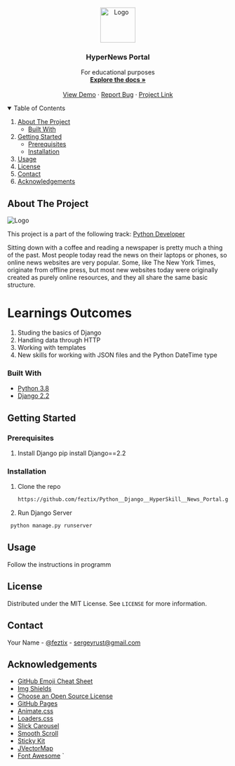 <!-- PROJECT LOGO -->
<br />
<p align="center">
  <a href="https://github.com/othneildrew/Best-README-Template">
    <img src="https://i.ibb.co/Wym2dQ7/7.jpg" alt="Logo" width="80" height="80">
  </a>

  <h3 align="center">HyperNews Portal</h3>

  <p align="center">
    For educational purposes
    <br />
    <a href="https://github.com/feztix/Python__Django__HyperSkill__News_Portal"><strong>Explore the docs »</strong></a>
    <br />
    <br />
    <a href="https://github.com/feztix/Python__Django__HyperSkill__News_Portal.git">View Demo</a>
    ·
    <a href="https://github.com/feztix/Python__Django__HyperSkill__News_Portal/issues">Report Bug</a>
    ·
    <a href="https://hyperskill.org/projects/102?track=2">Project Link</a>
  </p>
</p>



<!-- TABLE OF CONTENTS -->
<details open="open">
  <summary>Table of Contents</summary>
  <ol>
    <li>
      <a href="#about-the-project">About The Project</a>
      <ul>
        <li><a href="#built-with">Built With</a></li>
      </ul>
    </li>
    <li>
      <a href="#getting-started">Getting Started</a>
      <ul>
        <li><a href="#prerequisites">Prerequisites</a></li>
        <li><a href="#installation">Installation</a></li>
      </ul>
    </li>
    <li><a href="#usage">Usage</a></li>
    <li><a href="#license">License</a></li>
    <li><a href="#contact">Contact</a></li>
    <li><a href="#acknowledgements">Acknowledgements</a></li>
  </ol>
</details>



<!-- ABOUT THE PROJECT -->
## About The Project

<img src="https://i.ibb.co/9TKSZKh/image.png" alt="Logo">

This project is a part of the following track: <a href="https://hyperskill.org/tracks/2">Python Developer</a>

Sitting down with a coffee and reading a newspaper is pretty much a thing of the past. Most people today read the news on their laptops or phones, so online news websites are very popular. Some, like The New York Times, originate from offline press, but most new websites today were originally created as purely online resources, and they all share the same basic structure. 

# Learnings Outcomes

1. Studing the basics of Django
2. Handling data through HTTP
3. Working with templates
4. New skills for working with JSON files and the Python DateTime type

### Built With

* [Python 3.8](https://www.python.org/downloads/release/python-380/)
* [Django 2.2](https://docs.djangoproject.com/en/3.1/releases/2.2/)



<!-- GETTING STARTED -->
## Getting Started

### Prerequisites

1. Install Django
pip install Django==2.2

### Installation

1. Clone the repo
   ```sh
   https://github.com/feztix/Python__Django__HyperSkill__News_Portal.git
   ```
2. Run Django Server
  ```sh
   python manage.py runserver
   ```

<!-- USAGE EXAMPLES -->
## Usage

Follow the instructions in programm


<!-- LICENSE -->
## License

Distributed under the MIT License. See `LICENSE` for more information.


<!-- CONTACT -->
## Contact

Your Name - [@feztix](https://t.me/feztix) - sergeyrust@gmail.com




<!-- ACKNOWLEDGEMENTS -->
## Acknowledgements
* [GitHub Emoji Cheat Sheet](https://www.webpagefx.com/tools/emoji-cheat-sheet)
* [Img Shields](https://shields.io)
* [Choose an Open Source License](https://choosealicense.com)
* [GitHub Pages](https://pages.github.com)
* [Animate.css](https://daneden.github.io/animate.css)
* [Loaders.css](https://connoratherton.com/loaders)
* [Slick Carousel](https://kenwheeler.github.io/slick)
* [Smooth Scroll](https://github.com/cferdinandi/smooth-scroll)
* [Sticky Kit](http://leafo.net/sticky-kit)
* [JVectorMap](http://jvectormap.com)
* [Font Awesome](https://fontawesome.com) ` 


